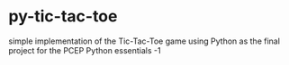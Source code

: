 # py-tic-tac-toe
simple implementation of the Tic-Tac-Toe game using Python as the final project for the PCEP Python essentials -1 
